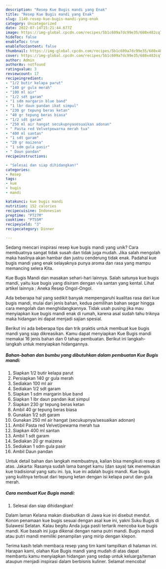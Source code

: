 ```yaml
---
description: "Resep Kue Bugis mandi yang Enak"
title: "Resep Kue Bugis mandi yang Enak"
slug: 1140-resep-kue-bugis-mandi-yang-enak
category: Uncategorized
date: 2022-07-14T15:21:44.677Z
image: https://img-global.cpcdn.com/recipes/5b1c609a7dc99e35/680x482cq70/kue-bugis-mandi-foto-resep-utama.jpg
hideToc: false
enableToc: true
enableTocContent: false
thumbnail: https://img-global.cpcdn.com/recipes/5b1c609a7dc99e35/680x482cq70/kue-bugis-mandi-foto-resep-utama.jpg
cover: https://img-global.cpcdn.com/recipes/5b1c609a7dc99e35/680x482cq70/kue-bugis-mandi-foto-resep-utama.jpg
author: Admin
authorAv: notfound
ratingvalue: 3
reviewcount: 17
recipeingredient:
- "1/2 butir kelapa parut"
- "140 gr gula merah"
- "100 ml air"
- "1/2 sdt garam"
- "1 sdm margarin blue band"
- "1 lbr daun pandan ikat simpul"
- "230 gr tepung beras ketan"
- "40 gr tepung beras biasa"
- "1/2 sdt garam"
- "250 ml air hangat secukupnyasesuaikan adonan"
- " Pasta red Velvetpewarna merah tua"
- "400 ml santan"
- "1 sdt garam"
- "20 gr maizena"
- "1 sdm gula pasir"
- " Daun pandan"
recipeinstructions:

- "Selesai dan siap dihidangkan!"
categories:
- Resep
tags:
- kue
- bugis
- mandi

katakunci: kue bugis mandi 
nutrition: 152 calories
recipecuisine: Indonesian
preptime: "PT27M"
cooktime: "PT55M"
recipeyield: "3"
recipecategory: Dinner

---
```





Sedang mencari inspirasi resep kue bugis mandi yang unik? Cara membuatnya sangat tidak susah dan tidak juga mudah. Jika salah mengolah maka hasilnya akan hambar dan justru cenderung tidak enak. Padahal kue bugis mandi yang enak selayaknya punya aroma dan rasa yang mampu memancing selera Kita.





Kue Bugis Mandi dan masakan sehari-hari lainnya. Salah satunya kue bugis mandi, yaitu kue bugis yang disiram dengan vla santan yang kental. Lihat artikel lainnya : Aneka Resep Ongol-Ongol.

Ada beberapa hal yang sedikit banyak mempengaruhi kualitas rasa dari kue bugis mandi, mulai dari jenis bahan, kedua pemilihan bahan segar hingga cara mengolah dan menghidangkannya. Tidak usah pusing jika mau menyiapkan kue bugis mandi enak di rumah, karena asal sudah tahu triknya maka hidangan ini dapat menjadi sajian spesial.






Berikut ini ada beberapa tips dan trik praktis untuk membuat kue bugis mandi yang siap dikreasikan. Kamu dapat menyiapkan Kue Bugis mandi memakai 16 jenis bahan dan 0 tahap pembuatan. Berikut ini langkah-langkah untuk menyiapkan hidangannya.

<!--inarticleads1-->

##### Bahan-bahan dan bumbu yang dibutuhkan dalam pembuatan Kue Bugis mandi:

1. Siapkan 1/2 butir kelapa parut
1. Persiapkan 140 gr gula merah
1. Sediakan 100 ml air
1. Sediakan 1/2 sdt garam
1. Siapkan 1 sdm margarin blue band
1. Siapkan 1 lbr daun pandan ikat simpul
1. Siapkan 230 gr tepung beras ketan
1. Ambil 40 gr tepung beras biasa
1. Gunakan 1/2 sdt garam
1. Gunakan 250 ml air hangat (secukupnya/sesuaikan adonan)
1. Ambil  Pasta red Velvet/pewarna merah tua
1. Siapkan 400 ml santan
1. Ambil 1 sdt garam
1. Sediakan 20 gr maizena
1. Sediakan 1 sdm gula pasir
1. Ambil  Daun pandan


Untuk detail bahan dan langkah membuatnya, kalian bisa mengikuti resep di atas. Jakarta: Rasanya sudah lama banget kamu (dan saya) tak menemukan kue tradisional yang satu ini. Iya, kue ini adalah bugis mandi. Kue bugis yang kulitnya terbuat dari tepung ketan dengan isi kelapa parut dan gula merah. 

<!--inarticleads2-->

##### Cara membuat Kue Bugis mandi:


1. Selesai dan siap dihidangkan!

Dalam laman Kelana makan disebutkan di Jawa kue ini disebut mendut. Konon penamaan kue bugis sesuai dengan asal kue ini, yakni Suku Bugis di Sulawesi Selatan. Kalau begitu Anda juga pasti tertarik mencoba kue bugis mandi. Kue basah ini juga dikenal dengan nama putri mandi. Bugis mandi atau putri mandi memiliki penampilan yang mirip dengan klepon. 

Terima kasih telah membaca resep yang tim kami tampilkan di halaman ini. Harapan kami, olahan Kue Bugis mandi yang mudah di atas dapat membantu kamu menyiapkan hidangan yang sedap untuk keluarga/teman ataupun menjadi inspirasi dalam berbisnis kuliner. Selamat mencoba!
